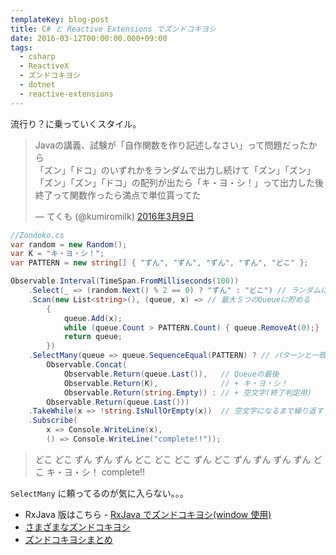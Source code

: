 ```yaml
---
templateKey: blog-post
title: C# と Reactive Extensions でズンドコキヨシ
date: 2016-03-12T00:00:00.000+09:00
tags:
  - csharp
  - ReactiveX
  - ズンドコキヨシ
  - dotnet
  - reactive-extensions
---
```


流行り？に乗っていくスタイル。
<!--more-->

<blockquote class="twitter-tweet" data-lang="ja"><p lang="ja" dir="ltr">Javaの講義、試験が「自作関数を作り記述しなさい」って問題だったから<br>「ズン」「ドコ」のいずれかをランダムで出力し続けて「ズン」「ズン」「ズン」「ズン」「ドコ」の配列が出たら「キ・ヨ・シ！」って出力した後終了って関数作ったら満点で単位貰ってた</p>&mdash; てくも (@kumiromilk) <a href="https://twitter.com/kumiromilk/status/707437861881180160">2016年3月9日</a></blockquote>
<script async src="//platform.twitter.com/widgets.js" charset="utf-8"></script>

```csharp
//Zondoko.cs
var random = new Random();
var K = "キ・ヨ・シ！";
var PATTERN = new string[] { "ずん", "ずん", "ずん", "ずん", "どこ" };

Observable.Interval(TimeSpan.FromMilliseconds(100))
    .Select(_ => (random.Next() % 2 == 0) ? "ずん" : "どこ") // ランダムに ずんorどこ
    .Scan(new List<string>(), (queue, x) => // 最大５つのQueueに貯める
        {
            queue.Add(x);
            while (queue.Count > PATTERN.Count) { queue.RemoveAt(0);}
            return queue;
        })
    .SelectMany(queue => queue.SequenceEqual(PATTERN) ? // パターンと一致したら…
        Observable.Concat(
            Observable.Return(queue.Last()),   // Queueの最後
            Observable.Return(K),              // + キ・ヨ・シ！
            Observable.Return(string.Empty)) : // + 空文字(終了判定用)
        Observable.Return(queue.Last()))
    .TakeWhile(x => !string.IsNullOrEmpty(x))  // 空文字になるまで繰り返す
    .Subscribe(
        x => Console.WriteLine(x),
        () => Console.WriteLine("complete!!"));
```

>どこ
どこ
ずん
ずん
ずん
どこ
どこ
どこ
ずん
どこ
ずん
ずん
ずん
ずん
どこ
キ・ヨ・シ！
complete!!

``SelectMany`` に頼ってるのが気に入らない。。。

* RxJava 版はこちら - [RxJava でズンドコキヨシ(window 使用)](http://qiita.com/amay077/items/2c8575753e37fcc94f87)
* [さまざまなズンドコキヨシ](http://qiita.com/B73W56H84/items/519e27a1aed5e6d5304f#%E3%81%82%E3%82%8F%E3%81%9B%E3%81%A6%E8%AA%AD%E3%81%BF%E3%81%9F%E3%81%84)
* [ズンドコキヨシまとめ](http://qiita.com/shunsugai@github/items/971a15461de29563bf90)
